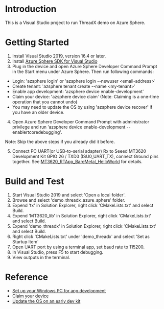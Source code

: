 # Introduction 
This is a Visual Studio project to run ThreadX demo on Azure Sphere.

# Getting Started

1. Install Visual Studio 2019, version 16.4 or later.
2. Install [Azure Sphere SDK for Visual Studio](https://aka.ms/AzureSphereSDKDownload)
3. Plug in the device and open Azure Sphere Developer Command Prompt in the Start menu under Azure Sphere. Then run following commands:
- Login: 'azsphere login' or 'azsphere login --newuser \<email-address\>'
- Create tenant: 'azsphere tenant create --name \<my-tenant\>'
- Enable app development: 'azsphere device enable-development'
- Claim your device: 'azsphere device claim' (Note: Claiming is a one-time operation that you cannot undo)
- You may need to update the OS by using 'azsphere device recover' if you have an older device.
4. Open Azure Sphere Developer Command Prompt with administrator privilege and run 'azsphere device enable-development --enablertcoredebugging'.

Note: Skip the above steps if you already did it before.

5. Connect PC UART(or USB-to-serial adapter) Rx to Seeed MT3620 Development Kit GPIO 26 / TXD0 (ISU0_UART_TX), connect Ground pins together. See [MT3620_RTApp_BareMetal_HelloWorld](https://github.com/MediaTek-Labs/mt3620_m4_software/blob/master/MT3620_M4_Sample_Code/BareMetal/MT3620_RTApp_BareMetal_HelloWorld/README.md) for details.

# Build and Test

1. Start Visual Studio 2019 and select 'Open a local folder'.
2. Browse and select 'demo_threadx_azure_sphere' folder.
3. Expend 'tx' in Solution Explorer, right click 'CMakeLists.txt' and select Build.
4. Expend 'MT3620_lib' in Solution Explorer, right click 'CMakeLists.txt' and select Build.
5. Expend 'demo_threadx' in Solution Explorer, right click 'CMakeLists.txt' and select Build.
6. Right click 'CMakeLists.txt' under 'demo_threadx' and select 'Set as Startup Item'
7. Open UART port by using a terminal app, set baud rate to 115200.
8. In Visual Studio, press F5 to start debugging.
9. View outputs in the terminal.


# Reference

- [Set up your Windows PC for app development](https://docs.microsoft.com/en-ca/azure-sphere/install/development-environment-windows)
- [Claim your device](https://docs.microsoft.com/en-ca/azure-sphere/install/claim-device)
- [Update the OS on an early dev kit](https://docs.microsoft.com/en-ca/azure-sphere/resources/update-old-seeed-os)
 
